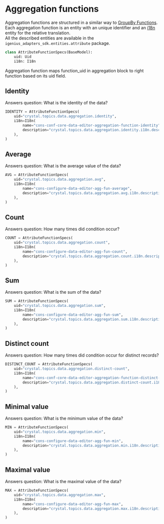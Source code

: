 # Aggregation functions

Aggregation functions are structured in a similar way to [GroupBy Functions](groupby_functions.md).
Each aggregation function is an entity with an unique identifier and an [i18n](i18n_translations.md) entity for the relative translation.  
All the described entities are available in the `igenius_adapters_sdk.entities.attribute` package.

```python
class AttributeFunctionSpecs(BaseModel):
    uid: Uid
    i18n: I18n
```

Aggregation function maps function_uid in aggregation block to right function based on its uid field.

## Identity

Answers question: What is the identity of the data?

```python
IDENTITY = AttributeFunctionSpecs(
    uid="crystal.topics.data.aggregation.identity",
    i18n=I18n(
        name="cons-conf-core-data-editor-aggregation-function-identity",
        description="crystal.topics.data.aggregation.identity.i18n.description",
    ),
)
```

## Average

Answers question: What is the average value of the data?

```python
AVG = AttributeFunctionSpecs(
    uid="crystal.topics.data.aggregation.avg",
    i18n=I18n(
        name="cons-configure-data-editor-agg-fun-average",
        description="crystal.topics.data.aggregation.avg.i18n.description",
    ),
)
```

## Count

Answers question: How many times did condition occur?

```python
COUNT = AttributeFunctionSpecs(
    uid="crystal.topics.data.aggregation.count",
    i18n=I18n(
        name="cons-configure-data-editor-agg-fun-count",
        description="crystal.topics.data.aggregation.count.i18n.description",
    ),
)
```

## Sum

Answers question: What is the sum of the data?

```python
SUM = AttributeFunctionSpecs(
    uid="crystal.topics.data.aggregation.sum",
    i18n=I18n(
        name="cons-configure-data-editor-agg-fun-sum",
        description="crystal.topics.data.aggregation.sum.i18n.description",
    ),
)
```

## Distinct count

Answers question: How many times did condition occur for distinct records?

```python
DISTINCT_COUNT = AttributeFunctionSpecs(
    uid="crystal.topics.data.aggregation.distinct-count",
    i18n=I18n(
        name="cons-conf-core-data-editor-aggregation-function-distinct-count",
        description="crystal.topics.data.aggregation.distinct-count.i18n.description",
    ),
)
```

## Minimal value

Answers question: What is the minimum value of the data?

```python
MIN = AttributeFunctionSpecs(
    uid="crystal.topics.data.aggregation.min",
    i18n=I18n(
        name="cons-configure-data-editor-agg-fun-min",
        description="crystal.topics.data.aggregation.min.i18n.description",
    ),
)
```

## Maximal value

Answers question: What is the maximal value of the data?

```python
MAX = AttributeFunctionSpecs(
    uid="crystal.topics.data.aggregation.max",
    i18n=I18n(
        name="cons-configure-data-editor-agg-fun-max",
        description="crystal.topics.data.aggregation.max.i18n.description",
    ),
)
```